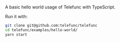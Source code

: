 A basic hello world usage of Telefunc with TypeScript.

Run it with:

```bash
git clone git@github.com:telefunc/telefunc
cd telefunc/examples/hello-world/
yarn start
```
